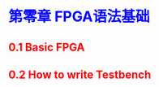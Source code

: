 # <font color = blue>第零章 FPGA语法基础</font>

## <font color = red>0.1 Basic FPGA</font>

## <font color = red>0.2 How to write Testbench</font>

